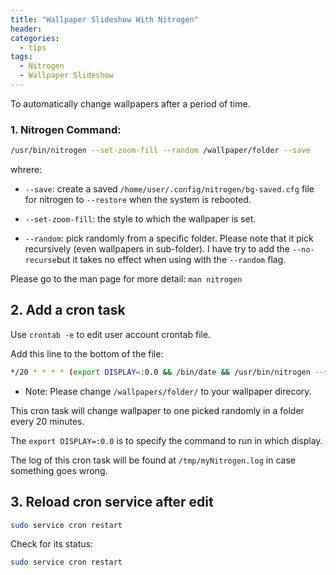 ```yaml
---
title: "Wallpaper Slideshow With Nitrogen"
header:
categories:
  - tips
tags:
  - Nitrogen
  - Wallpaper Slideshow
---
```


To automatically change wallpapers after a period of time.

### 1. Nitrogen Command:
```bash
/usr/bin/nitrogen --set-zoom-fill --random /wallpaper/folder --save
```
whrere:

* `--save`: create a saved `/home/user/.config/nitrogen/bg-saved.cfg` file for nitrogen to `--restore` when the system is rebooted. 

* `--set-zoom-fill`: the style to which the wallpaper is set.

* `--random`: pick randomly from a specific folder. Please note that it pick recursively (even wallpapers in sub-folder). I have try to add the `--no-recurse`but it takes no effect when using with the `--random` flag.

Please go to the man page for more detail: `man nitrogen`

## 2. Add a cron task

Use `crontab -e` to edit user account crontab file. 

Add this line to the bottom of the file:
```bash
*/20 * * * * (export DISPLAY=:0.0 && /bin/date && /usr/bin/nitrogen --set-zoom-fill --random /wallpapers/folder/ --save) > /tmp/myNitrogen.log 2>&1
```

* Note: Please change `/wallpapers/folder/` to your wallpaper direcory.

This cron task will change wallpaper to one picked randomly in a folder every 20 minutes. 

The `export DISPLAY=:0.0` is to specify the command to run in which display.

The log of this cron task will be found at `/tmp/myNitrogen.log` in case something goes wrong.

## 3. Reload cron service after edit
```bash
sudo service cron restart
```
Check for its status:
```bash
sudo service cron restart
```
